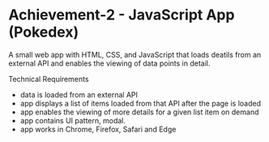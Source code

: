 # Achievement-2 - JavaScript App (Pokedex)

A small web app with HTML, CSS, and JavaScript that loads deatils from an external API and enables the viewing of data points in detail.

Technical Requirements 
- data is loaded from an external API
- app displays a list of items loaded from that API after the page is loaded
- app enables the viewing of more details for a given list item on demand
- app contains UI pattern, modal. 
- app works in Chrome, Firefox, Safari and Edge 

